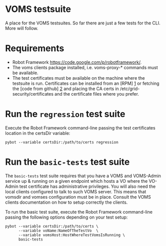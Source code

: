 # VOMS testsuite

A place for the VOMS testsuites. So far there are just a few tests for the CLI. More will follow. 

# Requirements

- Robot Framework https://code.google.com/p/robotframework/.
- The voms clients package installed, i.e. voms-proxy-* commands must be available.
- The test certificates must be available on the machine where the testsuite is run. Certificates
can be installed from an [RPM] [1] or fetching the [code from github] [2] and placing the CA certs
in /etc/grid-security/certificates and the certificate files where you prefer.

# Run the `regression` test suite

Execute the Robot Framework command-line passing the test certificates location in the certsDir variable:  

    pybot --variable certsDir:/path/to/certs regression

# Run the `basic-tests` test suite 

The `basic-tests` test suite requires that you have a VOMS and VOMS-Admin service up & running on a given
endpoint which hosts a VO where the VO-Admin test certificate has administrative privileges.
You will also need the local clients configured to talk to such VOMS server. 
This means that vomsdir and vomses configuration must be in place. Consult the VOMS clients documentation
on how to setup correctly the clients.

To run the basic test suite, execute the Robot Framework command-line passing the following options 
depending on your test setup:
    
    pybot --variable certsDir:/path/to/certs \
          --variable voName:NameOfTheTestVo  \
          --variable vomsHost:HostWhereTestVomsIsRunning \
          basic-tests


[1]: http://radiohead.cnaf.infn.it:9999/job/test-ca/os=SL5_x86_64/lastSuccessfulBuild/artifact/igi-test-ca/rpmbuild/RPMS/noarch/igi-test-ca-1.0.0-1.sl5.noarch.rpm  "The test certificates RPM package"
[2]: https://github.com/andreaceccanti/test-ca/tree/master/igi-test-ca  "The test certificates on Github"
